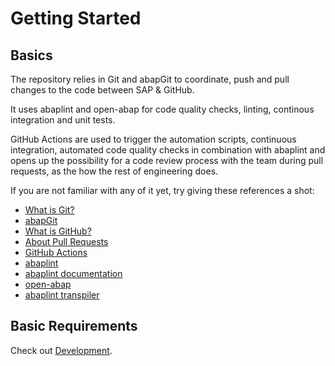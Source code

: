 # Getting Started

## Basics

The repository relies in Git and abapGit to coordinate, push and pull changes to the code between SAP & GitHub.

It uses abaplint and open-abap for code quality checks, linting, continous integration and unit tests.

GitHub Actions are used to trigger the automation scripts, continuous integration, automated code quality checks in combination with abaplint and opens up the possibility for a code review process with the team during pull requests, as the how the rest of engineering does.

If you are not familiar with any of it yet, try giving these references a shot:

- [What is Git?](https://git-scm.com/book/en/v2/Getting-Started-What-is-Git%3F)
- [abapGit](https://docs.abapgit.org/)
- [What is GitHub?](https://kinsta.com/knowledgebase/what-is-github/)
- [About Pull Requests](https://docs.github.com/en/pull-requests/collaborating-with-pull-requests/proposing-changes-to-your-work-with-pull-requests/about-pull-requests)
- [GitHub Actions](https://github.com/features/actions)
- [abaplint](https://abaplint.app/)
- [abaplint documentation](https://docs.abaplint.app/abaplint-app-documentation.pdf)
- [open-abap](https://open-abap.org/)
- [abaplint transpiler](https://github.com/abaplint/transpiler?tab=readme-ov-file)

## Basic Requirements

Check out [Development](02-development.md).
